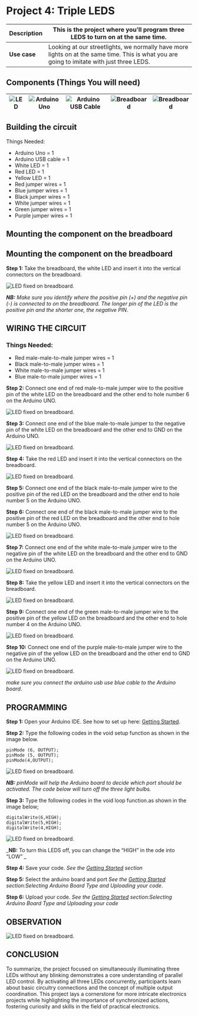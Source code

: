 # Project 4: Triple LEDS

| **Description** | This is the project where you’ll program three LEDS to turn on at the same time.|
|------------------|----------------------------------------------------------------|
| **Use case**     | Looking at our streetlights, we normally have more lights on at the same time. This is what you are going to imitate with just three LEDS. |

## Components (Things You will need)

| ![LED](../../../docs/manuals/assets/components/LED.png) | ![Arduino Uno](../../../docs/manuals/assets/components/arduino.png) | ![Arduino USB Cable](../../../docs/manuals/assets/components/USB_Cable.png) | ![Breadboard](../../../docs/manuals/assets/components/breadboard.png) |![Breadboard](../../../docs/manuals/assets/components/jump_wire.png)|
|-------------------------|-------------------------|-------------------------|-------------------------|-------------------------|

## Building the circuit

Things Needed:

-	Arduino Uno = 1
-	Arduino USB cable = 1
-	White LED = 1
-	Red LED = 1
-	Yellow LED = 1
-	Red jumper wires = 1
-	Blue jumper wires = 1
-	Black jumper wires = 1
-	White jumper wires = 1
-	Green jumper wires = 1
-	Purple jumper wires = 1

## Mounting the component on the breadboard

## Mounting the component on the breadboard

**Step 1:** Take the breadboard, the white LED and insert it into the vertical connectors on the breadboard.

![LED fixed on breadboard](../../../docs/manuals/assets/1.0/LED/LED_ON/led_on_breadboard.jpg).

_**NB:** Make sure you identify where the positive pin (+) and the negative pin (-) is connected to on the breadboard. The longer pin of the LED is the positive pin and the shorter one, the negative PIN_.

## WIRING THE CIRCUIT

### Things Needed:

- Red male-male-to-male jumper wires = 1
- Black male-to-male jumper wires = 1
- White male-to-male jumper wires = 1
- Blue male-to-male jumper wires = 1

**Step 2:** Connect one end of red male-to-male jumper wire to the positive pin of the white LED on the breadboard and the other end to hole number 6 on the Arduino UNO.

![LED fixed on breadboard](../../../docs/manuals/assets/1.0/LED/LED_ON/red_wire_connected.jpg).

**Step 3:** Connect one end of the blue male-to-male jumper to the negative pin of the white LED on the breadboard and the other end to GND on the Arduino UNO.

![LED fixed on breadboard](../../../docs/manuals/assets/1.0/LED/LED_ON/blue_wire_connected.jpg).

**Step 4:** Take the red LED and insert it into the vertical connectors on the breadboard.

![LED fixed on breadboard](../../../docs/manuals/assets/1.0/LED/DOUBLE_LED_ON/red_led_mounted.jpg).

**Step 5:** Connect one end of the black male-to-male jumper wire to the positive pin of the red LED on the breadboard and the other end to hole number 5 on the Arduino UNO.

**Step 6:** Connect one end of the black male-to-male jumper wire to the positive pin of the red LED on the breadboard and the other end to hole number 5 on the Arduino UNO.

![LED fixed on breadboard](../../../docs/manuals/assets/1.0/LED/DOUBLE_LED_ON/black_wire_connect.jpg).

**Step 7:** Connect one end of the white male-to-male jumper wire to the negative pin of the white LED on the breadboard and the other end to GND on the Arduino UNO.

![LED fixed on breadboard](../../../docs/manuals/assets/1.0/LED/DOUBLE_LED_ON/white_wire_connect.jpg).

**Step 8:** Take the yellow LED and insert it into the vertical connectors on the breadboard.

![LED fixed on breadboard](../../../docs/manuals/assets/1.0/LED/THREE_LEDs_ON/green_LED_mount.jpg).

**Step 9:** Connect one end of the green male-to-male jumper wire to the positive pin of the yellow LED on the breadboard and the other end to hole number 4 on the Arduino UNO.

![LED fixed on breadboard](../../../docs/manuals/assets/1.0/LED/THREE_LEDs_ON/green_wire_connect.jpg).

**Step 10:** Connect one end of the purple male-to-male jumper wire to the negative pin of the yellow LED on the breadboard and the other end to GND on the Arduino UNO.

![LED fixed on breadboard](../../../docs/manuals/assets/1.0/LED/THREE_LEDs_ON/purple_wire_connect.jpg).

_make sure you connect the arduino usb use blue cable to the Arduino board_.

## PROGRAMMING

**Step 1:** Open your Arduino IDE. See how to set up here: [Getting Started](../../../getting-started.md).

**Step 2:** Type the following codes in the void setup function as shown in the image below.
   ```
   pinMode (6, OUTPUT);
   pinMode (5, OUTPUT);
   pinMode(4,OUTPUT);
   ```

![LED fixed on breadboard](../../../docs/manuals/assets/1.0/LED/THREE_LEDs_ON/code_1.png).

_**NB:** pinMode will help the Arduino board to decide which port should be activated.  The code below will turn off the three light bulbs._

**Step 3:** Type the following codes in the void loop function.as shown in the image below;
   ```
   digitalWrite(6,HIGH);
   digitalWrite(5,HIGH);
   digitalWrite(4,HIGH);
   ```
![LED fixed on breadboard](../../../docs/manuals/assets/1.0/LED/THREE_LEDs_ON/code_2.png).

_**NB:** To turn this LEDS off, you can change the “HIGH” in the ode into “LOW” _

**Step 4:** Save your code. _See the [Getting Started](../../../getting-started.md) section_

**Step 5:** Select the arduino board and port _See the [Getting Started](../../../getting-started.md) section:Selecting Arduino Board Type and Uploading your code_.

**Step 6:** Upload your code. _See the [Getting Started](../../../getting-started.md) section:Selecting Arduino Board Type and Uploading your code_

## OBSERVATION

![LED fixed on breadboard](../../../docs/manuals/assets/1.0/LED/THREE_LEDs_ON/observation.jpg).

## CONCLUSION

To summarize, the project focused on simultaneously illuminating three LEDs without any blinking demonstrates a core understanding of parallel LED control. By activating all three LEDs concurrently, participants learn about basic circuitry connections and the concept of multiple output coordination. This project lays a cornerstone for more intricate electronics projects while highlighting the importance of synchronized actions, fostering curiosity and skills in the field of practical electronics.
